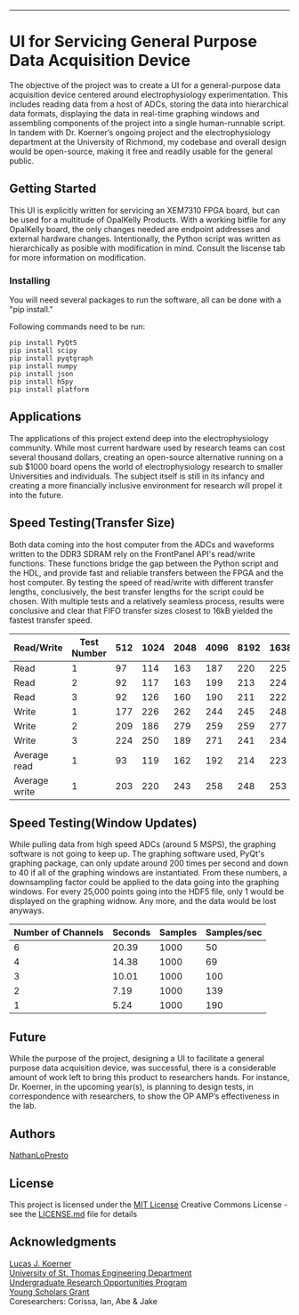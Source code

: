 
***
# UI for Servicing General Purpose Data Acquisition Device

The objective of the project was to create a UI for a general-purpose data acquisition device centered around electrophysiology experimentation. This includes reading data from a host of ADCs, storing the data into hierarchical data formats, displaying the data in real-time graphing windows and assembling components of the project into a single human-runnable script. In tandem with Dr. Koerner’s ongoing project and the electrophysiology department at the University of Richmond, my codebase and overall design would be open-source, making it free and readily usable for the general public.


## Getting Started

This UI is explicitly written for servicing an XEM7310 FPGA board, but can be used for a multitude of OpalKelly Products. With a working bitfile for any OpalKelly board, the only changes needed are endpoint addresses and external hardware changes. Intentionally, the Python script was written as hierarchically as posible with modification in mind. Consult the liscense tab for more information on modification.


### Installing

You will need several packages to run the software, all can be done with a "pip install."

Following commands need to be run:

    pip install PyQt5
    pip install scipy
    pip install pyqtgraph
    pip install numpy
    pip install json
    pip install h5py
    pip install platform


## Applications

The applications of this project extend deep into the electrophysiology community. While most current hardware used by research teams can cost several thousand dollars, creating an open-source alternative running on a sub $1000 board opens the world of electrophysiology research to smaller Universities and individuals. The subject itself is still in its infancy and creating a more financially inclusive environment for research will propel it into the future.


## Speed Testing(Transfer Size)

Both data coming into the host computer from the ADCs and waveforms written to the DDR3 SDRAM rely on the FrontPanel API's read/write functions. These functions bridge the gap between the Python script and the HDL, and provide fast and reliable transfers between the FPGA and the host computer. By testing the speed of read/write with different transfer lengths, conclusively, the best transfer lengths for the script could be chosen. With multiple tests and a relatively seamless process, results were conclusive and clear that FIFO transfer sizes closest to 16kB yielded the fastest transfer speed.

| Read/Write    | Test Number | 512 | 1024 | 2048 | 4096 | 8192 | 16384 |
|---------------|-------------|-----|------|------|------|------|-------|
| Read          | 1           | 97  | 114  | 163  | 187  | 220  | 225   |
| Read          | 2           | 92  | 117  | 163  | 199  | 213  | 224   |
| Read          | 3           | 92  | 126  | 160  | 190  | 211  | 222   |
| Write         | 1           | 177 | 226  | 262  | 244  | 245  | 248   |
| Write         | 2           | 209 | 186  | 279  | 259  | 259  | 277   |
| Write         | 3           | 224 | 250  | 189  | 271  | 241  | 234   |
| Average read  | 1           | 93  | 119  | 162  | 192  | 214  | 223   |
| Average write | 1           | 203 | 220  | 243  | 258  | 248  | 253   |

## Speed Testing(Window Updates)

While pulling data from high speed ADCs (around 5 MSPS), the graphing software is not going to keep up. The graphing software used, PyQt's graphing package, can only update around 200 times per second and down to 40 if all of the graphing windows are instantiated. From these numbers, a downsampling factor could be applied to the data going into the graphing windows. For every 25,000 points going into the HDF5 file, only 1 would be displayed on the graphing widnow. Any more, and the data would be lost anyways. 

| Number of Channels  | Seconds | Samples | Samples/sec | 
|---------------------|---------|---------|-------------|
| 6                   | 20.39   | 1000    | 50          | 
| 4                   | 14.38   | 1000    | 69          | 
| 3                   | 10.01   | 1000    | 100         | 
| 2                   | 7.19    | 1000    | 139         | 
| 1                   | 5.24    | 1000    | 190         |



## Future

While the purpose of the project, designing a UI to facilitate a general purpose data acquisition device, was successful, there is a considerable amount of work left to bring this product to researchers hands. For instance, Dr. Koerner, in the upcoming year(s), is planning to design tests, in correspondence with researchers, to show the OP AMP’s effectiveness in the lab.


## Authors

[NathanLoPresto](https://github.com/NathanLoPresto)


## License

This project is licensed under the [MIT License](LICENSE.md)
Creative Commons License - see the [LICENSE.md](LICENSE.md) file for
details


## Acknowledgments

[Lucas J. Koerner](https://lucask07.github.io/) </br>
[University of St. Thomas Engineering Department](https://www.stthomas.edu/engineering/)</br>
[Undergraduate Research Opportunities Program](https://www.stthomas.edu/urop/) </br>
[Young Scholars Grant](https://one.stthomas.edu/sites/undergraduate-research-opportunities-program-urop/SitePage/77799/young-scholars-grants)</br>
Coresearchers: Corissa, Ian, Abe & Jake
